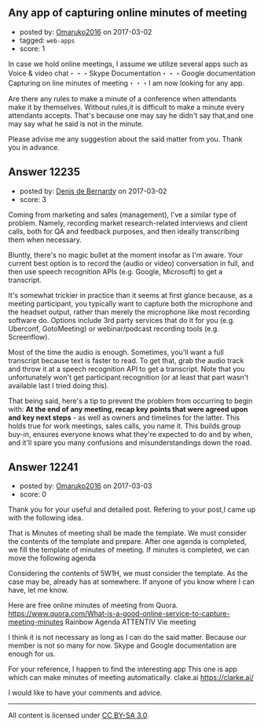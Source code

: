 ## Any app of capturing online minutes of meeting

- posted by: [Omaruko2016](https://stackexchange.com/users/10365581/omaruko2016) on 2017-03-02
- tagged: `web-apps`
- score: 1

In case we hold online meetings, I assume we utilize several apps such as  Voice & video chat・・・Skype 
Documentation・・・Google documentation 
Capturing on line minutes of meeting・・・I am now looking for any app.

Are there any rules to make a minute of a conference when attendants make it by themselves.
Without rules,it is difficult to make a minute every attendants accepts.
That's because one may say he didn't say that,and one may say what he said is not in the minute.

Please advise me any suggestion about the said matter from you.
Thank you in advance.


## Answer 12235

- posted by: [Denis de Bernardy](https://stackexchange.com/users/182468/denis-de-bernardy) on 2017-03-02
- score: 3

Coming from marketing and sales (management), I've a similar type of problem. Namely, recording market research-related interviews and client calls, both for QA and feedback purposes, and then ideally transcribing them when necessary.

Bluntly, there's no magic bullet at the moment insofar as I'm aware. Your current best option is to record the (audio or video) conversation in full, and then use speech recognition APIs (e.g. Google, Microsoft) to get a transcript.

It's somewhat trickier in practice than it seems at first glance because, as a meeting participant, you typically want to capture both the microphone and the headset output, rather than merely the microphone like most recording software do. Options include 3rd party services that do it for you (e.g. Uberconf, GotoMeeting) or webinar/podcast recording tools (e.g. Screenflow).

Most of the time the audio is enough. Sometimes, you'll want a full transcript because text is faster to read. To get that, grab the audio track and throw it at a speech recognition API to get a transcript. Note that you unfortunately won't get participant recognition (or at least that part wasn't available last I tried doing this).

That being said, here's a tip to prevent the problem from occurring to begin with: **At the end of any meeting, recap key points that were agreed upon and key next steps** - as well as owners and timelines for the latter. This holds true for work meetings, sales calls, you name it. This builds group buy-in, ensures everyone knows what they're expected to do and by when, and it'll spare you many confusions and misunderstandings down the road.


## Answer 12241

- posted by: [Omaruko2016](https://stackexchange.com/users/10365581/omaruko2016) on 2017-03-03
- score: 0

Thank you for your useful and detailed post. Refering to your post,I came up with the following idea.

That is
Minutes of meeting shall be made the template.
We must consider the contents of the template and prepare.
After one agenda is completed, we fill the template of minutes of meeting.
If minutes is completed, we can move the following agenda

Considering the contents of 5W1H, we must consider the template.
As the case may be, already has at somewhere.
If anyone of you know where I can have, let me know.

Here are free online minutes of meeting from Quora.
https://www.quora.com/What-is-a-good-online-service-to-capture-meeting-minutes
Rainbow Agenda
ATTENTIV
Vie meeting 

I think it is not necessary as long as I can do the said matter.
Because our member is not so many for now.
Skype and Google documentation are enough for us.

For your reference, I happen to find the interesting app
This one is app which can make minutes of meeting automatically.
clake.ai
https://clarke.ai/

I would like to have your comments and advice.
 



---

All content is licensed under [CC BY-SA 3.0](https://creativecommons.org/licenses/by-sa/3.0/).
